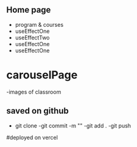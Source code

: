 ## Home page
- program & courses
- useEffectOne
- useEffectTwo
- useEffectOne
- useEffectOne

# carouselPage
-images of classroom

## saved on github

- git clone
-git commit -m ""
-git add .
   -git push

#deployed on vercel